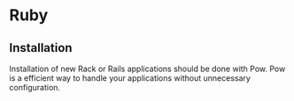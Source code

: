 # Ruby

## Installation

Installation of new Rack or Rails applications should be done with Pow. Pow is a efficient way to handle your applications without unnecessary configuration.

